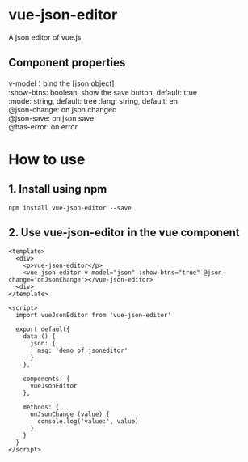 # vue-json-editor
A json editor of vue.js

## Component properties
v-model：bind the [json object]   
:show-btns: boolean, show the save button, default: true   
:mode: string, default: tree
:lang: string, default: en   
@json-change: on json changed   
@json-save: on json save   
@has-error: on error

# How to use
## 1. Install using npm
```
npm install vue-json-editor --save
```
## 2. Use vue-json-editor in the vue component
```vue
<template>
  <div>
    <p>vue-json-editor</p>
    <vue-json-editor v-model="json" :show-btns="true" @json-change="onJsonChange"></vue-json-editor>
  <div>
</template>

<script>
  import vueJsonEditor from 'vue-json-editor'
  
  export default{
    data () {
      json: {
        msg: 'demo of jsoneditor'
      }
    },
    
    components: {
      vueJsonEditor
    },

    methods: {
      onJsonChange (value) {
        console.log('value:', value)
      }
    }
  }
</script>
```

